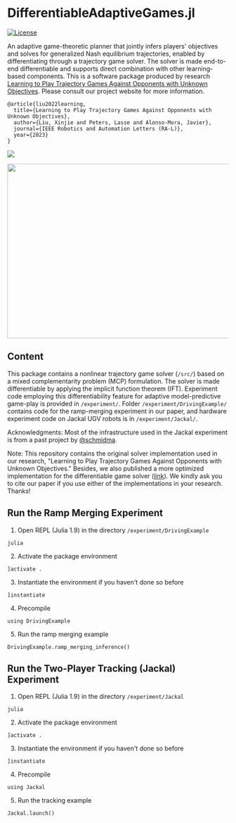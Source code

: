 # DifferentiableAdaptiveGames.jl

[![License](https://img.shields.io/badge/license-MIT-blue)](https://opensource.org/licenses/MIT)

An adaptive game-theoretic planner that jointly infers players' objectives and solves for generalized Nash equilibrium trajectories, enabled by differentiating through a trajectory game solver. The solver is made end-to-end differentiable and supports direct combination with other learning-based components. This is a software package produced by research [Learning to Play Trajectory Games Against Opponents with Unknown Objectives](https://xinjie-liu.github.io/projects/game/). Please consult our project website for more information. 

```
@article{liu2022learning,
  title={Learning to Play Trajectory Games Against Opponents with Unknown Objectives},
  author={Liu, Xinjie and Peters, Lasse and Alonso-Mora, Javier},
  journal={IEEE Robotics and Automation Letters (RA-L)},
  year={2023}
}
```

<a href ="https://arxiv.org/abs/2211.13779"><img src="https://xinjie-liu.github.io/assets/img/liu2023ral_teaser.png"></a>

<a href ="https://xinjie-liu.github.io/assets/pdf/Liu2023learningPoster(full).pdf"><img src="https://xinjie-liu.github.io/assets/img/liu2023ral_poster.png" width = "560" height = "396"></a>



## Content

This package contains a nonlinear trajectory game solver (`/src/`) based on a mixed complementarity problem (MCP) formulation. The solver is made differentiable by applying the implicit function theorem (IFT). Experiment code employing this differentiability feature for adaptive model-predictive game-play is provided in `/experiment/`. Folder `/experiment/DrivingExample/` contains code for the ramp-merging experiment in our paper, and hardware experiment code on Jackal UGV robots is in `/experiment/Jackal/`. 

Acknowledgments: Most of the infrastructure used in the Jackal experiment is from a past project by [@schmidma](https://github.com/schmidma). 

Note: This repository contains the original solver implementation used in our research, "Learning to Play Trajectory Games Against Opponents with Unknown Objectives." Besides, we also published a more optimized implementation for the differentiable game solver ([link](https://github.com/JuliaGameTheoreticPlanning/MCPTrajectoryGameSolver.jl)). We kindly ask you to cite our paper if you use either of the implementations in your research. Thanks!


## Run the Ramp Merging Experiment

1. Open REPL (Julia 1.9) in the directory `/experiment/DrivingExample`

`julia`

2. Activate the package environment

`]activate .`

3. Instantiate the environment if you haven't done so before

`]instantiate`

4. Precompile

`using DrivingExample`

5. Run the ramp merging example

`DrivingExample.ramp_merging_inference()`

## Run the Two-Player Tracking (Jackal) Experiment

1. Open REPL (Julia 1.9) in the directory `/experiment/Jackal`

`julia`

2. Activate the package environment

`]activate .`

3. Instantiate the environment if you haven't done so before

`]instantiate`

4. Precompile

`using Jackal`

5. Run the tracking example

`Jackal.launch()`